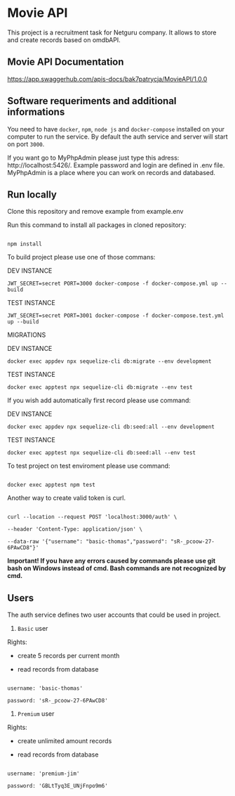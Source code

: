   

# Movie API

  

This project is a recruitment task for Netguru company. It allows to store and create records based on omdbAPI.

  

## Movie API Documentation

  

https://app.swaggerhub.com/apis-docs/bak7patrycja/MovieAPI/1.0.0

  

## Software requeriments and additional informations

  

You need to have `docker`, `npm`, `node js` and `docker-compose` installed on your computer to run the service. By default the auth service and server will start on port `3000`.

If you want go to MyPhpAdmin please just type this adress: http://localhost:5426/. Example password and login are defined in .env file. MyPhpAdmin is a place where you can work on records and databased.

  

## Run locally

  

Clone this repository and remove example from example.env

  

Run this command to install all packages in cloned repository:

```

npm install

```

  

To build project please use one of those commans:


DEV INSTANCE
```
JWT_SECRET=secret PORT=3000 docker-compose -f docker-compose.yml up --build
```
TEST INSTANCE
```
JWT_SECRET=secret PORT=3001 docker-compose -f docker-compose.test.yml up --build
```


MIGRATIONS



DEV INSTANCE
```
docker exec appdev npx sequelize-cli db:migrate --env development
```
TEST INSTANCE
```
docker exec apptest npx sequelize-cli db:migrate --env test
```
 If you wish add automatically first record please use command:

 DEV INSTANCE
```
docker exec appdev npx sequelize-cli db:seed:all --env development
```
TEST INSTANCE
```
docker exec apptest npx sequelize-cli db:seed:all --env test
```


To test project on test enviroment please use command:

```

docker exec apptest npm test

```


  

Another way to create valid token is curl.

```

curl --location --request POST 'localhost:3000/auth' \

--header 'Content-Type: application/json' \

--data-raw '{"username": "basic-thomas","password": "sR-_pcoow-27-6PAwCD8"}'

```

  

**Important! If you have any errors caused by commands please use git bash on Windows instead of cmd. Bash commands are not recognized by cmd.**

  

## Users

  

The auth service defines two user accounts that could be used in project.

  

1.  `Basic` user

Rights:

- create 5 records per current month

- read records from database

  

```

username: 'basic-thomas'

password: 'sR-_pcoow-27-6PAwCD8'

```

  

1.  `Premium` user

Rights:

- create unlimited amount records

- read records from database

```

username: 'premium-jim'

password: 'GBLtTyq3E_UNjFnpo9m6'

```